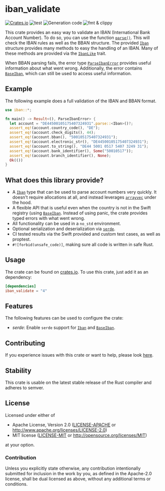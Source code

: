 # iban_validate

[![Crates.io](https://img.shields.io/crates/v/iban_validate.svg)](https://crates.io/crates/iban_validate)
![test](https://github.com/ThomasdenH/iban_validate/actions/workflows/test.yml/badge.svg)
![Generation code](https://github.com/ThomasdenH/iban_validate/actions/workflows/generation_code.yml/badge.svg)
![fmt & clippy](https://github.com/ThomasdenH/iban_validate/actions/workflows/fmt_and_clippy.yml/badge.svg)

This crate provides an easy way to validate an IBAN (International Bank Account Number). To do so, you can use the function [`parse()`](https://doc.rust-lang.org/stable/std/primitive.str.html#method.parse). This will check the IBAN rules as well as the BBAN structure. The provided [`Iban`] structure provides many methods to easy the handling of an IBAN. Many of these methods are provided via the [`IbanLike`](https://docs.rs/iban_validate/4.0.1/iban/trait.IbanLike.html) trait.

When BBAN parsing fails, the error type [`ParseIbanError`](https://docs.rs/iban_validate/4.0.1/iban/enum.ParseIbanError.html) provides useful information about what went wrong. Additionally, the error contains [`BaseIban`], which can still be used to access useful information.

## Example

The following example does a full validation of the IBAN and BBAN format.

```rust
use iban::*;

fn main() -> Result<(), ParseIbanError> {
  let account = "DE44500105175407324931".parse::<Iban>()?;
  assert_eq!(account.country_code(), "DE");
  assert_eq!(account.check_digits(), 44);
  assert_eq!(account.bban(), "500105175407324931");
  assert_eq!(account.electronic_str(), "DE44500105175407324931");
  assert_eq!(account.to_string(), "DE44 5001 0517 5407 3249 31");
  assert_eq!(account.bank_identifier(), Some("50010517"));
  assert_eq!(account.branch_identifier(), None);
  Ok(())
}
```

## What does this library provide?

- A [`Iban`] type that can be used to parse account numbers very quickly. It doesn't require allocations at all, and instead leverages [`arrayvec`](https://crates.io/crates/arrayvec) under the hood.
- A flexible API that is useful even when the country is not in the Swift registry (using [`BaseIban`]. Instead of using panic, the crate provides typed errors with what went wrong.
- All functionality can be used in a `no_std` environment.
- Optional serialization and deserialization via [`serde`](https://crates.io/crates/serde).
- CI tested results via the Swift provided and custom test cases, as well as proptest.
- `#![forbid(unsafe_code)]`, making sure all code is written in safe Rust.

## Usage

The crate can be found on [crates.io](https://crates.io/crates/iban_validate). To use this crate, just add it as an
dependency:

```toml
[dependencies]
iban_validate = "4"
```

## Features

The following features can be used to configure the crate:

- _serde_: Enable `serde` support for [`Iban`] and [`BaseIban`].

## Contributing

If you experience issues with this crate or want to help, please look [here](https://github.com/ThomasdenH/iban_validate/blob/master/contributing.md).

## Stability

This crate is usable on the latest stable release of the Rust compiler and adheres to semver.

## License

Licensed under either of

- Apache License, Version 2.0
  ([LICENSE-APACHE](https://github.com/ThomasdenH/iban_validate/blob/master/LICENSE-APACHE) or <http://www.apache.org/licenses/LICENSE-2.0>)
- MIT license
  ([LICENSE-MIT](https://github.com/ThomasdenH/iban_validate/blob/master/LICENSE-MIT) or <http://opensource.org/licenses/MIT>)

at your option.

### Contribution

Unless you explicitly state otherwise, any contribution intentionally submitted
for inclusion in the work by you, as defined in the Apache-2.0 license, shall be
dual licensed as above, without any additional terms or conditions.

[`iban`]: https://docs.rs/iban_validate/4.0.1/iban/struct.Iban.html
[`baseiban`]: https://docs.rs/iban_validate/4.0.1/iban/struct.BaseIban.html
